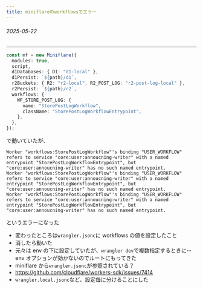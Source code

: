 ```yaml
---
title: miniflareのworkflowsでエラー
---
```


###### 2025-05-22

---

```typescript
const mf = new Miniflare({
  modules: true,
  script,
  d1Databases: { D1: "d1-local" },
  d1Persist: `${path}/d1`,
  r2Buckets: { R2: "r2-local", R2_POST_LOG: "r2-post-log-local" },
  r2Persist: `${path}/r2`,
  workflows: {
    WF_STORE_POST_LOG: {
      name: "StorePostLogWorkflow",
      className: "StorePostLogWorkflowEntrypoint",
    },
  },
});
```

で動いていたが、

```
Worker "workflows:StorePostLogWorkflow"'s binding "USER_WORKFLOW" refers to service "core:user:annoucning-writer" with a named entrypoint "StorePostLogWorkflowEntrypoint", but "core:user:annoucning-writer" has no such named entrypoint.
Worker "workflows:StorePostLogWorkflow"'s binding "USER_WORKFLOW" refers to service "core:user:annoucning-writer" with a named entrypoint "StorePostLogWorkflowEntrypoint", but "core:user:annoucning-writer" has no such named entrypoint.
Worker "workflows:StorePostLogWorkflow"'s binding "USER_WORKFLOW" refers to service "core:user:annoucning-writer" with a named entrypoint "StorePostLogWorkflowEntrypoint", but "core:user:annoucning-writer" has no such named entrypoint.
```

というエラーになった

- 変わったところは`wrangler.jsonc`に workflows の値を設定したこと
- 消したら動いた
- 元々は env の下に設定していたが、`wrangler dev`で複数指定するときに--env オプションが効かないのでルートにもってきた
- miniflare から`wrangler.jsonc`が参照されている？
- https://github.com/cloudflare/workers-sdk/issues/7414
- `wrangler.local.jsonc`など、設定毎に分けることにした
